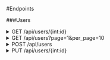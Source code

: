 #Endpoints

###Users
<details>
    <summary>GET /api/users/{int:id}</summary>
    Gets the user data of a user specified by their user id
    <br>
    Example response: 
    <pre>
{
    "id": 1,
    "username": "Admin",
    "email": "admin@email.com", # only returned if the user requested their own data
    "player": 1,                # can be null
    "discord": 34234523452345,  # can be null
    "permissions": [
        "admin"
    ],
    "matches_streamed": 0,
    "matches_reviewed": 0,
    "_links": {
        "self": "/api/users/1",
        "player": "/api/players/1",         # can be null
        "discord": "/api/users/1/discord",  # can be null
        "permissions": "/api/users/1/permissions",
        "matches_streamed": "/api/users/1/matches_streamed",
        "matches_reviewed": "/api/users/1/matches_reviewed",
    }
}</pre>
    User not found:
<pre>
{
  "error": "Not Found"
}</pre>
</details>
<details>
    <summary>GET /api/users?page=1&per_page=10</summary>
    Gets list of all users. <code>page</code> and <code>per_page</code> are optional with defaults 1 and 10. Max per page is 100
    <pre>
{
    "items": [
        { ... user resource ... },
        { ... user resource ... },
        ...
    ],
    "_meta": {
        "page": 1,
        "per_page": 10,
        "total_pages": 20,
        "total_items": 195
    },
    "_links:" {
        "self": ".../api/users?page=1",
        "next": ".../api/users?page=2",
        "prev": null
    }
}</pre>
</details>
<details>
<summary>POST /api/users</summary>
Creates a new user and returns the user in the same form as <code>GET /api/users/{int:id}</code>; or returns an error. All fields listed below are mandatory
<pre>
{
    "username": string, must be unique,
    "email": string, must be unique,
    "password: string
}</pre>
Error example:
<pre>{
    "error": "Bad Request",
    "message": "must include username, email and password fields"
}</pre>
</details>
<details>
<summary>PUT /api/users/{int:id}</summary>
Modifies a user. Same format as creating a user, except fields are optional and password is excluded. # document how to change password.<br>
Error also in same format as creating a user
</details>